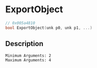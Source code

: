 # ExportObject
```c
// 0x005a4810
bool ExportObject(unk p0, unk p1, ...)
```
## Description
```
Minimum Arguments: 2
Maximum Arguments: 4
```
